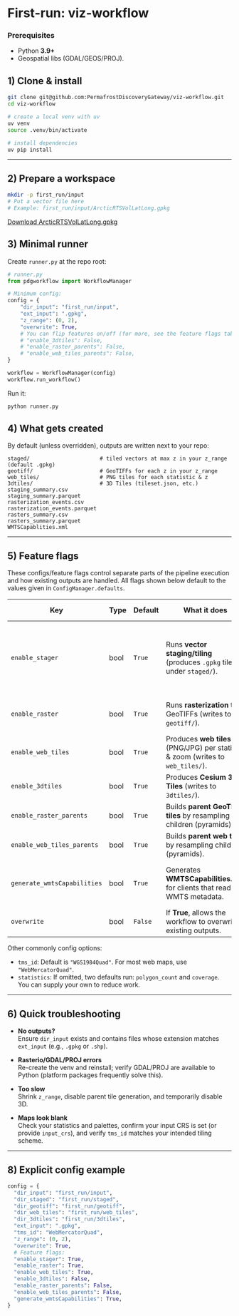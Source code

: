 # First-run: viz-workflow 

### Prerequisites
- Python **3.9+**
- Geospatial libs (GDAL/GEOS/PROJ).

## 1) Clone & install

```bash
git clone git@github.com:PermafrostDiscoveryGateway/viz-workflow.git
cd viz-workflow

# create a local venv with uv
uv venv
source .venv/bin/activate

# install dependencies
uv pip install
```

---

## 2) Prepare a workspace

```bash
mkdir -p first_run/input
# Put a vector file here
# Example: first_run/input/ArcticRTSVolLatLong.gpkg
```
[Download ArcticRTSVolLatLong.gpkg](https://github.com/PermafrostDiscoveryGateway/viz-info/tree/main/helpful-code/first_run/input)

## 3) Minimal runner

Create `runner.py` at the repo root:

```python
# runner.py
from pdgworkflow import WorkflowManager

# Minimum config:
config = {
    "dir_input": "first_run/input",
    "ext_input": ".gpkg", 
    "z_range": (0, 2), 
    "overwrite": True, 
    # You can flip features on/off (for more, see the feature flags table below)
    # "enable_3dtiles": False,
    # "enable_raster_parents": False,
    # "enable_web_tiles_parents": False,
}

workflow = WorkflowManager(config)
workflow.run_workflow()

```

Run it:

```bash
python runner.py
```
## 4) What gets created

By default (unless overridden), outputs are written next to your repo:

```
staged/                      # tiled vectors at max z in your z_range (default .gpkg)
geotiff/                     # GeoTIFFs for each z in your z_range
web_tiles/                   # PNG tiles for each statistic & z
3dtiles/                     # 3D Tiles (tileset.json, etc.)
staging_summary.csv
staging_summary.parquet
rasterization_events.csv
rasterization_events.parquet
rasters_summary.csv
rasters_summary.parquet
WMTSCapablities.xml
```
---

## 5) Feature flags

These configs/feature flags control separate parts of the pipeline execution and how existing outputs are handled. All flags shown below default to the values given in `ConfigManager.defaults`.

| Key                         | Type  | Default | What it does                                                                                           | When to change it |
|------------------------------|-------|----------|---------------------------------------------------------------------------------------------------------|-------------------|
| `enable_stager`              | bool  | `True`   | Runs **vector staging/tiling** (produces `.gpkg` tiles under `staged/`).                                | Turn **off** if you already staged and only want to rasterize or build web tiles. |
| `enable_raster`              | bool  | `True`   | Runs **rasterization** to GeoTIFFs (writes to `geotiff/`).                                              | Turn **off** for a vectors-only run. |
| `enable_web_tiles`           | bool  | `True`   | Produces **web tiles** (PNG/JPG) per statistic & zoom (writes to `web_tiles/`).                         | Turn **off** for GeoTIFF-only runs. |
| `enable_3dtiles`             | bool  | `True`   | Produces **Cesium 3D Tiles** (writes to `3dtiles/`).                                                    | Turn **off** to skip 3D on day one. |
| `enable_raster_parents`      | bool  | `True`   | Builds **parent GeoTIFF tiles** by resampling children (pyramids).                                      | Turn **off** to speed up early tests. |
| `enable_web_tiles_parents`   | bool  | `True`   | Builds **parent web tiles** by resampling children (pyramids).                                          | Turn **off** to speed up early tests. |
| `generate_wmtsCapabilities`  | bool  | `True`   | Generates **WMTSCapabilities.xml** for clients that read WMTS metadata.                                 | Turn **off** if you don’t need capabilities yet. |
| `overwrite`                  | bool  | `False`  | If **True**, allows the workflow to overwrite existing outputs.                                         | Set **True** while iterating. |


Other commonly config options:

- `tms_id`: Default is `"WGS1984Quad"`. For most web maps, use `"WebMercatorQuad"`.
- `statistics`: If omitted, two defaults run: `polygon_count` and `coverage`. You can supply your own to reduce work.

---

## 6) Quick troubleshooting

- **No outputs?**  
  Ensure `dir_input` exists and contains files whose extension matches `ext_input` (e.g., `.gpkg` or `.shp`).

- **Rasterio/GDAL/PROJ errors**  
  Re-create the venv and reinstall; verify GDAL/PROJ are available to Python (platform packages frequently solve this).

- **Too slow**  
  Shrink `z_range`, disable parent tile generation, and temporarily disable 3D.

- **Maps look blank**  
  Check your statistics and palettes, confirm your input CRS is set (or provide `input_crs`), and verify `tms_id` matches your intended tiling scheme.

---

## 8) Explicit config example

```python
config = {
  "dir_input": "first_run/input",
  "dir_staged": "first_run/staged",
  "dir_geotiff": "first_run/geotiff",
  "dir_web_tiles": "first_run/web_tiles",
  "dir_3dtiles": "first_run/3dtiles",
  "ext_input": ".gpkg",
  "tms_id": "WebMercatorQuad", 
  "z_range": (0, 2),
  "overwrite": True,
  # Feature flags:
  "enable_stager": True,
  "enable_raster": True,
  "enable_web_tiles": True,
  "enable_3dtiles": False,  
  "enable_raster_parents": False,
  "enable_web_tiles_parents": False,
  "generate_wmtsCapabilities": True,
}
```
